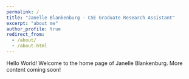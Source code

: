 ```yaml
---
permalink: /
title: "Janelle Blankenburg - CSE Graduate Research Assistant"
excerpt: "about me"
author_profile: true
redirect_from: 
  - /about/
  - /about.html
---
```


Hello World! Welcome to the home page of Janelle Blankenburg. More content coming soon!
